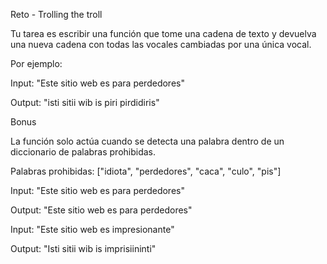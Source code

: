 Reto - Trolling the troll

Tu tarea es escribir una función que tome una cadena de texto y devuelva una nueva cadena con todas las vocales cambiadas por una única vocal.

Por ejemplo:

Input: "Este sitio web es para perdedores"

Output: "isti sitii wib is piri pirdidiris"

Bonus

La función solo actúa cuando se detecta una palabra dentro de un diccionario de palabras prohibidas.

Palabras prohibidas: ["idiota", "perdedores", "caca", "culo", "pis"]

Input: "Este sitio web es para perdedores"

Output: "Este sitio web es para perdedores"

Input: "Este sitio web es impresionante"

Output: "Isti sitii wib is imprisiininti"
